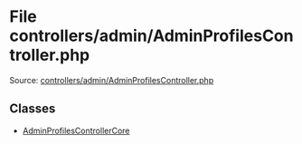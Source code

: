 File controllers/admin/AdminProfilesController.php
=========

Source: [controllers/admin/AdminProfilesController.php](https://github.com/PrestaShop/PrestaShop/blob/1.5.3.0/controllers/admin/AdminProfilesController.php)


Classes
-------

* [AdminProfilesControllerCore](class.AdminProfilesControllerCore.md)


